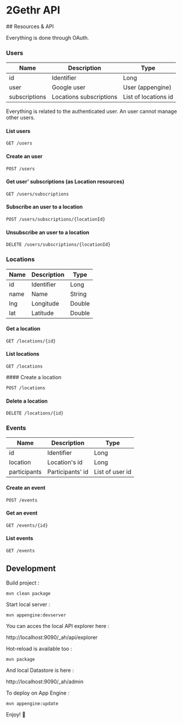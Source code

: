 # 2Gethr API

## Resources & API

Everything is done through OAuth.

### Users

| Name          | Description             | Type                 |
|---------------|-------------------------|----------------------|
| id            | Identifier              | Long                 |
| user          | Google user             | User (appengine)     |
| subscriptions | Locations subscriptions | List of locations id |

Everything is related to the authenticated user. An user cannot manage other users.

#### List users

`GET /users`

#### Create an user

`POST /users`

#### Get user' subscriptions (as Location resources)

`GET /users/subscriptions`

#### Subscribe an user to a location

`POST /users/subscriptions/{locationId}`

#### Unsubscribe an user to a location

`DELETE /users/subscriptions/{locationId}`

### Locations

| Name          | Description   | Type   |
|---------------|---------------|--------|
| id            | Identifier    | Long   |
| name          | Name          | String |
| lng           | Longitude     | Double |
| lat           | Latitude      | Double |

#### Get a location

`GET /locations/{id}`

#### List locations

`GET /locations`

#### Create a location

`POST /locations`

#### Delete a location

`DELETE /locations/{id}`

### Events

| Name          | Description             | Type                 |
|---------------|-------------------------|----------------------|
| id            | Identifier              | Long                 |
| location      | Location's id           | Long                 |
| participants  | Participants' id        | List of user id      |

#### Create an event

`POST /events`

#### Get an event

`GET /events/{id}`

#### List events

`GET /events`

## Development

Build project :

`mvn clean package`

Start local server :

`mvn appengine:devserver`

You can acces the local API explorer here :

http://localhost:9090/_ah/api/explorer

Hot-reload is available too :

`mvn package`

And local Datastore is here :

http://localhost:9090/_ah/admin

To deploy on App Engine :

`mvn appengine:update`

Enjoy! :dancers:
